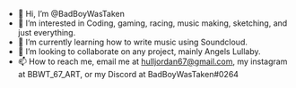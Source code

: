 - 👋 Hi, I’m @BadBoyWasTaken
- 👀 I’m interested in Coding, gaming, racing, music making, sketching, and just everything.
- 🌱 I’m currently learning how to write music using Soundcloud.
- 💞️ I’m looking to collaborate on any project, mainly Angels Lullaby.
- 📫 How to reach me, email me at hulljordan67@gmail.com, my instagram at BBWT_67_ART, or my Discord at BadBoyWasTaken#0264

<!---
BadBoyWasTaken/BadBoyWasTaken is a ✨ special ✨ repository because its `README.md` (this file) appears on your GitHub profile.
You can click the Preview link to take a look at your changes.
--->
